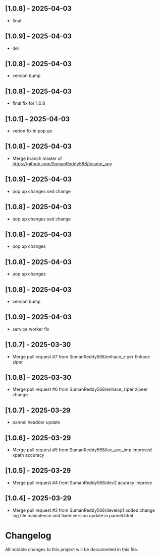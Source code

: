 ## [1.0.8] - 2025-04-03
- final

## [1.0.9] - 2025-04-03
- del

## [1.0.8] - 2025-04-03
- version bump

## [1.0.8] - 2025-04-03
- final fix for 1.0.8

## [1.0.1] - 2025-04-03
- verion fix in pop up

## [1.0.8] - 2025-04-03
- Merge branch master of https://github.com/SumanReddy568/locator_spy

## [1.0.9] - 2025-04-03
- pop up changes sed change

## [1.0.8] - 2025-04-03
- pop up changes sed change

## [1.0.8] - 2025-04-03
- pop up changes

## [1.0.8] - 2025-04-03
- pop up changes

## [1.0.8] - 2025-04-03
- version bump

## [1.0.9] - 2025-04-03
- service worker fix

## [1.0.7] - 2025-03-30
- Merge pull request #7 from SumanReddy568/enhace_ziper Enhace ziper

## [1.0.8] - 2025-03-30
- Merge pull request #6 from SumanReddy568/enhace_ziper zipeer change

## [1.0.7] - 2025-03-29
- pannel headder update

## [1.0.6] - 2025-03-29
- Merge pull request #5 from SumanReddy568/loc_acc_imp improved xpath accuracy

## [1.0.5] - 2025-03-29
- Merge pull request #4 from SumanReddy568/dev2 acuracy improve

## [1.0.4] - 2025-03-29
- Merge pull request #2 from SumanReddy568/develop1 added change log file mainatence and fixed version update in pannel.html

# Changelog

All notable changes to this project will be documented in this file.

